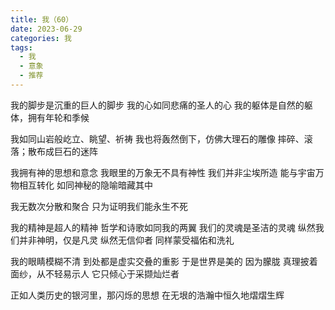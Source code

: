 ```yaml
---
title: 我（60）
date: 2023-06-29
categories: 我
tags:
  - 我
  - 意象
  - 推荐
---
```


我的脚步是沉重的巨人的脚步
我的心如同悲痛的圣人的心
我的躯体是自然的躯体，拥有年轮和季候

我如同山岩般屹立、眺望、祈祷
我也将轰然倒下，仿佛大理石的雕像
摔碎、滚落；散布成巨石的迷阵
<!--more-->
我拥有神的思想和意念
我眼里的万象无不具有神性
我们并非尘埃所造
能与宇宙万物相互转化
如同神秘的隐喻暗藏其中

我无数次分散和聚合
只为证明我们能永生不死

我的精神是超人的精神
哲学和诗歌如同我的两翼
我们的灵魂是圣洁的灵魂
纵然我们并非神明，仅是凡灵
纵然无信仰者
同样蒙受福佑和洗礼

我的眼睛模糊不清
到处都是虚实交叠的重影
于是世界是美的
因为朦胧
真理披着面纱，从不轻易示人
它只倾心于采撷灿烂者

正如人类历史的银河里，那闪烁的思想
在无垠的浩瀚中恒久地熠熠生辉